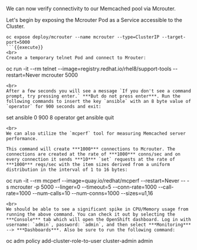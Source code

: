 We can now verify connectivity to our Memcached pool via Mcrouter.

Let's begin by exposing the Mcrouter Pod as a Service accessible to the Cluster.

```
oc expose deploy/mcrouter --name mcrouter --type=ClusterIP --target-port=5000
```{{execute}}
<br>
Create a temporary telnet Pod and connect to Mrouter:

```
oc run -it --rm telnet --image=registry.redhat.io/rhel8/support-tools --restart=Never mcrouter 5000
```{{execute}}
<br>
After a few seconds you will see a message `If you don't see a command prompt, try pressing enter.` ***But do not press enter***. Run the following commands to insert the key `ansible` with an 8 byte value of `operator` for 900 seconds and exit:

```
set ansible 0 900 8
operator
get ansible
quit
```{{execute}}
<br>
We can also utilize the `mcperf` tool for measuring Memcached server performance.

This command will create ***1000*** connections to Mcrouter. The connections are created at the rate of ***1000*** conns/sec and on every connection it sends ***10*** `set` requests at the rate of ***1000*** reqs/sec with the item sizes derived from a uniform distribution in the interval of 1 to 16 bytes:

```
oc run -it --rm mcperf --image=quay.io/redhat/mcperf --restart=Never -- -s mcrouter -p 5000 --linger=0 --timeout=5 --conn-rate=1000 --call-rate=1000 --num-calls=10 --num-conns=1000 --sizes=u1,16
```{{execute}}
<br>
We should be able to see a significant spike in CPU/Memory usage from running the above command. You can check it out by selecting the ***Console*** tab which will open the OpenShift dashboard. Log in with username: `admin`, password: `admin`, and then select ***Monitoring*** --> ***Dashboards***. Also be sure to run the following command:

```
oc adm policy add-cluster-role-to-user cluster-admin admin
```{{execute}}
